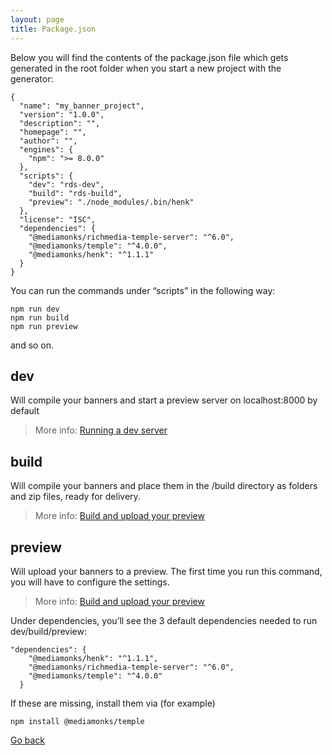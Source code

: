 ```yaml
---
layout: page
title: Package.json
---
```


Below you will find the contents of the package.json file which gets generated in the root folder when you start a new project with the generator:

```
{
  "name": "my_banner_project",
  "version": "1.0.0",
  "description": "",
  "homepage": "",
  "author": "",
  "engines": {
    "npm": ">= 8.0.0"
  },
  "scripts": {
    "dev": "rds-dev",
    "build": "rds-build",
    "preview": "./node_modules/.bin/henk"
  },
  "license": "ISC",
  "dependencies": {
    "@mediamonks/richmedia-temple-server": "^6.0",
    "@mediamonks/temple": "^4.0.0",
    "@mediamonks/henk": "^1.1.1"
  }
}
```

You can run the commands under “scripts” in the following way:

```
npm run dev
npm run build
npm run preview
```

and so on.

## dev
Will compile your banners and start a preview server on localhost:8000 by default

> More info: [Running a dev server](./running-building-uploading.md)


## build
Will compile your banners and place them in the /build directory as folders and zip files, ready for delivery.

> More info: [Build and upload your preview](./running-building-uploading.md)


## preview
Will upload your banners to a preview. The first time you run this command, you will have to configure the settings.

> More info: [Build and upload your preview](./running-building-uploading.md)



Under dependencies, you’ll see the 3 default dependencies needed to run dev/build/preview:

```
"dependencies": {
    "@mediamonks/henk": "^1.1.1",
    "@mediamonks/richmedia-temple-server": "^6.0",
    "@mediamonks/temple": "^4.0.0"
  }
```

If these are missing, install them via (for example)

```
npm install @mediamonks/temple
```


[Go back](./getting-started.md)












